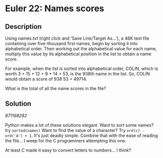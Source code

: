 
# Euler 22: Names scores

## Description
Using names.txt (right click and 'Save Link/Target As...'), a 46K text file containing over five-thousand first names, begin by sorting it into alphabetical order. Then working out the alphabetical value for each name, multiply this value by its alphabetical position in the list to obtain a name score.

For example, when the list is sorted into alphabetical order, COLIN, which is worth 3 + 15 + 12 + 9 + 14 = 53, is the 938th name in the list. So, COLIN would obtain a score of 938  53 = 49714.

What is the total of all the name scores in the file?

## Solution
*871198282*

Python makes a lot of these solutions elegant. Want to sort some names? try `sorted(names)`
Want to find the value of a character? Try `ord(c) - ord('A') + 1`. It's just deadly simple.
Combine that with the ease of reading the file... I weep for the C programmers attempting
this one.

At least C made it easy to convert letters to numbers... I think?